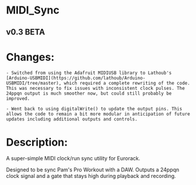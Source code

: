 # MIDI_Sync
 
 ## v0.3 BETA
 
# Changes:
	- Switched from using the Adafruit MIDIUSB library to Lathoub's [Arduino-USBMIDI](https://github.com/lathoub/Arduino-USBMIDI/tree/master), which required a complete rewriting of the code. This was necessary to fix issues with inconsistent clock pulses. The 24ppqn output is much smoother now, but could still probably be improved.
	
	- Went back to using digitalWrite() to update the output pins. This allows the code to remain a bit more modular in anticipation of future updates including additional outputs and controls.
 
# Description:
 
 A super-simple MIDI clock/run sync utility for Eurorack.

 Designed to be sync Pam's Pro Workout with a DAW.
 Outputs a 24ppqn clock signal and a gate that stays high during playback and recording.

